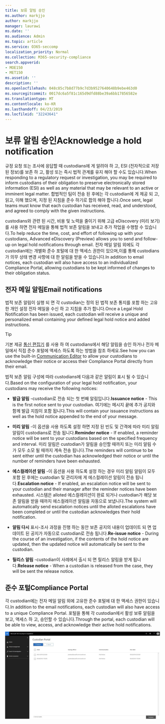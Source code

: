 ```yaml
---
title: 보류 알림 승인
ms.author: markjjo
author: markjjo
manager: laurawi
ms.date: ''
ms.audience: Admin
ms.topic: article
ms.service: O365-seccomp
localization_priority: Normal
ms.collection: M365-security-compliance
search.appverid:
- MOE150
- MET150
ms.assetid: ''
description: ''
ms.openlocfilehash: 048c85c7b8d77b9c7d3b9527640648b9ebe463d0
ms.sourcegitcommit: 0017dc6a5f81c165d9dfd88be39a6bb17856582e
ms.translationtype: MT
ms.contentlocale: ko-KR
ms.lasthandoff: 04/23/2019
ms.locfileid: "32243641"
---
```

# <a name="acknowledge-a-hold-notification"></a><span data-ttu-id="92d5b-102">보류 알림 승인</span><span class="sxs-lookup"><span data-stu-id="92d5b-102">Acknowledge a hold notification</span></span> 
<span data-ttu-id="92d5b-103">규정 요청 또는 조사에 응답할 때 custodians에 게 알려야 하 고, ESI (전자적으로 저장 된 정보)를 보존 하 고, 활성 또는 즉시 법적 관계를 유지 해야 할 수도 있습니다.</span><span class="sxs-lookup"><span data-stu-id="92d5b-103">When responding to a regulatory request or investigation, you may be required to  inform custodians of their obligation to preserve electronically stored information (ESI) as well as any material that may be relevant to an active or imminent legal matter.</span></span> <span data-ttu-id="92d5b-104">합법적인 팀이 전송 된 후에는 각 custodian에 게 제공 되 고, 읽고, 이해 했으며, 지정 된 지침을 준수 하기로 합의 해야 합니다.</span><span class="sxs-lookup"><span data-stu-id="92d5b-104">Once sent, legal teams must know that each custodian has received, read, and understood, and agreed to comply with the given instructions.</span></span>

<span data-ttu-id="92d5b-105">custodians와 관련 된 시간, 비용 및 노력을 줄이기 위해 고급 eDiscovery (미리 보기)를 사용 하면 전자 메일을 통해 법적 보존 알림을 보내고 추가 작업을 수행할 수 있습니다.</span><span class="sxs-lookup"><span data-stu-id="92d5b-105">To help reduce the time, cost, and effort of following up with your custodians,  Advanced eDiscovery (Preview) allows you to send and follow-up on legal hold notifications through email.</span></span> <span data-ttu-id="92d5b-106">전자 메일 알림 외에도 각 custodian에는 개별화 준수 포털에 대 한 액세스 권한이 있으며,이를 통해 custodians가 의무 상태 변경 사항에 대 한 알림을 받을 수 있습니다.</span><span class="sxs-lookup"><span data-stu-id="92d5b-106">In addition to email notices, each custodian will also have access to an individualized Compliance Portal, allowing custodians to be kept informed of changes to their obligation status.</span></span>

## <a name="email-notifications"></a><span data-ttu-id="92d5b-107">전자 메일 알림</span><span class="sxs-lookup"><span data-stu-id="92d5b-107">Email notifications</span></span>
<span data-ttu-id="92d5b-108">법적 보존 알림이 실행 되 면 각 custodian는 정의 된 법적 보존 통지를 포함 하는 고유한 개인 설정 전자 메일을 수신 하 고 지침을 추가 합니다.</span><span class="sxs-lookup"><span data-stu-id="92d5b-108">Once a Legal Hold Notification has been issued, each custodian will receive a unique and personalized email containing your defined legal hold notice and added instructions.</span></span> 

> [!Tip] 
> <span data-ttu-id="92d5b-109">기본 제공 [통신 편집기](using-communications-editor.md) 를 사용 하 여 custodians에서 해당 알림을 승인 하거나 전자 메일에서 직접 준수 포털에 액세스 하도록 하는 방법을 참조 하세요.</span><span class="sxs-lookup"><span data-stu-id="92d5b-109">See how you can use the built-in  [Communication Editor](using-communications-editor.md) to allow your custodians to acknowledge their notice or access their Compliance Portal directly from their email.</span></span>

<span data-ttu-id="92d5b-110">법적 보존 알림 구성에 따라 custodians에 다음과 같은 알림이 표시 될 수 있습니다.</span><span class="sxs-lookup"><span data-stu-id="92d5b-110">Based on the configuration of your legal hold notification, your custodians may receive the following notices:</span></span> 

- <span data-ttu-id="92d5b-111">**발급 알림** -custodian로 전송 되는 첫 번째 알림입니다.</span><span class="sxs-lookup"><span data-stu-id="92d5b-111">**Issuance notice** - This is the first notice sent to your custodian.</span></span> <span data-ttu-id="92d5b-112">여기에는 메시지 끝에 추가 공지와 함께 발급 지침이 포함 됩니다.</span><span class="sxs-lookup"><span data-stu-id="92d5b-112">This will contain your issuance instructions as well as the hold notice appended to the end of your message.</span></span>

- <span data-ttu-id="92d5b-113">**미리 알림** -이 옵션을 사용 하도록 설정 하면 지정 된 빈도 및 간격에 따라 미리 알림 알림이 custodians로 전송 됩니다.</span><span class="sxs-lookup"><span data-stu-id="92d5b-113">**Reminder notice** - If enabled, a reminder notice will be sent to your custodians based on the specified frequency and interval.</span></span> <span data-ttu-id="92d5b-114">미리 알림은 custodian가 알림을 승인할 때까지 또는 미리 알림 수가 모두 소모 될 때까지 계속 전송 됩니다.</span><span class="sxs-lookup"><span data-stu-id="92d5b-114">The reminders will continue to be sent either until the custodian has acknowledged their notice or until the number of reminders have been exhausted.</span></span>

- <span data-ttu-id="92d5b-115">**에스컬레이션 알림** -이 옵션을 사용 하도록 설정 하는 경우 미리 알림 알림이 모두 포함 된 후에는 custodian 및 관리자에 게 에스컬레이션 알림이 전송 됩니다.</span><span class="sxs-lookup"><span data-stu-id="92d5b-115">**Escalation notice** - If enabled, an escalation notice will be sent to your custodian and their manager after the reminder notices have been exhausted.</span></span> <span data-ttu-id="92d5b-116">시스템은 alloted 에스컬레이션이 완료 되거나 custodian가 해당 보존 알림을 받을 때까지 에스컬레이션 알림을 자동으로 보냅니다.</span><span class="sxs-lookup"><span data-stu-id="92d5b-116">The system will automatically send escalation notices until the alloted escalations have been completed or until the custodian acknowledges their hold notification.</span></span>

- <span data-ttu-id="92d5b-117">**알림 다시** 표시-조사 과정을 진행 하는 동안 보존 공지의 내용이 업데이트 되 면 업데이트 된 공지가 자동으로 custodian로 전송 됩니다.</span><span class="sxs-lookup"><span data-stu-id="92d5b-117">**Re-issue notice** - During the course of an investigation, if the contents of the hold notice are updated, then the updated notice will automatically be sent to the custodian.</span></span>

- <span data-ttu-id="92d5b-118">**릴리스 알림** -custodian이 사례에서 출시 되 면 릴리스 알림을 받게 됩니다.</span><span class="sxs-lookup"><span data-stu-id="92d5b-118">**Release notice** - When a custodian is released from the case, they will be sent the release notice.</span></span> 

## <a name="compliance-portal"></a><span data-ttu-id="92d5b-119">준수 포털</span><span class="sxs-lookup"><span data-stu-id="92d5b-119">Compliance Portal</span></span>
<span data-ttu-id="92d5b-120">각 custodian에는 전자 메일 알림 외에 고유한 준수 포털에 대 한 액세스 권한이 있습니다.</span><span class="sxs-lookup"><span data-stu-id="92d5b-120">In addition to the email notifications, each custodian will also have access to a unique Compliance Portal.</span></span> <span data-ttu-id="92d5b-121">포털을 통해 각 custodian에서 활성 보류 알림을 보고, 액세스 하 고, 승인할 수 있습니다.</span><span class="sxs-lookup"><span data-stu-id="92d5b-121">Through the portal, each custodian will be able to view, access, and acknowledge their active hold notifications.</span></span>

![custodian에 대 한 준수 포털](../media/CustodianPortal.jpg)
